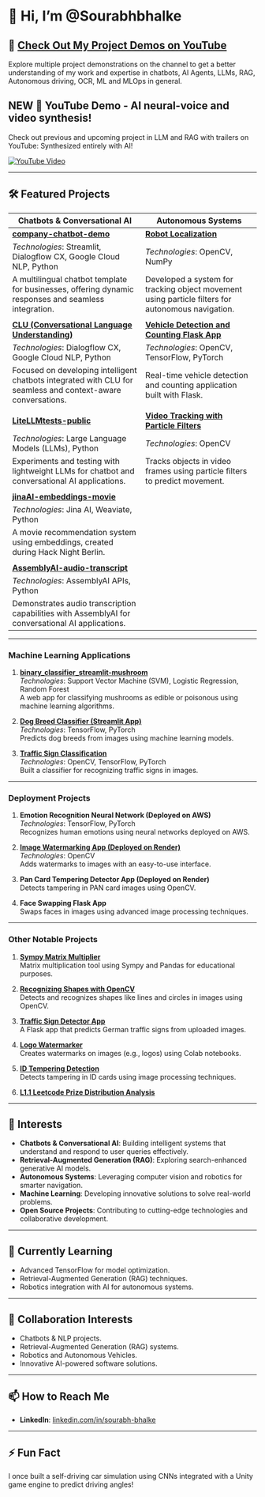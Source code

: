 # 👋 Hi, I’m @Sourabhbhalke

## 🎥 [Check Out My Project Demos on YouTube](https://www.youtube.com/watch?v=eTF_eHrCTTE&ab_channel=Sourabh.in.Germany)  
Explore multiple project demonstrations on the channel to get a better understanding of my work and expertise in chatbots, AI Agents, LLMs, RAG, Autonomous driving, OCR,  ML and MLOps in general.
## NEW 🎥 YouTube Demo - AI neural-voice and video synthesis!  
Check out previous and upcoming project in LLM and RAG with trailers on YouTube: Synthesized entirely with AI! 

[![YouTube Video](https://img.youtube.com/vi/u5uLa0_WG4E/0.jpg)](https://www.youtube.com/watch?v=u5uLa0_WG4E)

---

## 🛠️ Featured Projects

| **Chatbots & Conversational AI**                                                                                      | **Autonomous Systems**                                                                                              |
|-----------------------------------------------------------------------------------------------------------------------|--------------------------------------------------------------------------------------------------------------------|
| **[company-chatbot-demo](https://github.com/Sourabhbhalke/company-chatbot-demo)**                                     | **[Robot Localization](https://github.com/Sourabhbhalke/Robot_Localization)**                                      |
| *Technologies*: Streamlit, Dialogflow CX, Google Cloud NLP, Python                                                   | *Technologies*: OpenCV, NumPy                                                                                      |
| A multilingual chatbot template for businesses, offering dynamic responses and seamless integration.                 | Developed a system for tracking object movement using particle filters for autonomous navigation.                  |
|                                                                                                                       |                                                                                                                    |
| **[CLU (Conversational Language Understanding)](https://github.com/Sourabhbhalke/CLU)**                               | **[Vehicle Detection and Counting Flask App](https://github.com/Sourabhbhalke/Vehicle_detection_counting)**        |
| *Technologies*: Dialogflow CX, Google Cloud NLP, Python                                                              | *Technologies*: OpenCV, TensorFlow, PyTorch                                                                        |
| Focused on developing intelligent chatbots integrated with CLU for seamless and context-aware conversations.         | Real-time vehicle detection and counting application built with Flask.                                             |
|                                                                                                                       |                                                                                                                    |
| **[LiteLLMtests-public](https://github.com/Sourabhbhalke/LiteLLMtests-public)**                                       | **[Video Tracking with Particle Filters](https://github.com/Sourabhbhalke/Video_Tracking_object_particle_filters)**|
| *Technologies*: Large Language Models (LLMs), Python                                                                 | *Technologies*: OpenCV                                                                                            |
| Experiments and testing with lightweight LLMs for chatbot and conversational AI applications.                        | Tracks objects in video frames using particle filters to predict movement.                                         |
|                                                                                                                       |                                                                                                                    |
| **[jinaAI-embeddings-movie](https://github.com/Sourabhbhalke/jinaAI-embeddings-movie)**                               |                                                                                                                    |
| *Technologies*: Jina AI, Weaviate, Python                                                                            |                                                                                                                    |
| A movie recommendation system using embeddings, created during Hack Night Berlin.                                    |                                                                                                                    |
|                                                                                                                       |                                                                                                                    |
| **[AssemblyAI-audio-transcript](https://github.com/Sourabhbhalke/AssemblyAI-audio-transcript)**                       |                                                                                                                    |
| *Technologies*: AssemblyAI APIs, Python                                                                              |                                                                                                                    |
| Demonstrates audio transcription capabilities with AssemblyAI for conversational AI applications.                    |                                                                                                                    |

---

### Machine Learning Applications
1. **[binary_classifier_streamlit-mushroom](https://github.com/Sourabhbhalke/binary_classifier_streamlit-mushroom-)**  
   *Technologies*: Support Vector Machine (SVM), Logistic Regression, Random Forest  
   A web app for classifying mushrooms as edible or poisonous using machine learning algorithms.

2. **[Dog Breed Classifier (Streamlit App)](https://github.com/Sourabhbhalke/Dog_breed_classifier)**  
   *Technologies*: TensorFlow, PyTorch  
   Predicts dog breeds from images using machine learning models.

3. **[Traffic Sign Classification](https://github.com/Sourabhbhalke/Traffic_Sign_Detector)**  
   *Technologies*: OpenCV, TensorFlow, PyTorch  
   Built a classifier for recognizing traffic signs in images.

---

### Deployment Projects
1. **Emotion Recognition Neural Network (Deployed on AWS)**  
   *Technologies*: TensorFlow, PyTorch  
   Recognizes human emotions using neural networks deployed on AWS.

2. **[Image Watermarking App (Deployed on Render)](https://github.com/Sourabhbhalke/Image_watermarker)**  
   *Technologies*: OpenCV  
   Adds watermarks to images with an easy-to-use interface.

3. **Pan Card Tempering Detector App (Deployed on Render)**  
   Detects tampering in PAN card images using OpenCV.

4. **Face Swapping Flask App**  
   Swaps faces in images using advanced image processing techniques.

---

### Other Notable Projects
1. **[Sympy Matrix Multiplier](https://github.com/Sourabhbhalke/Sympy_Matrix_Multiplier)**  
   Matrix multiplication tool using Sympy and Pandas for educational purposes.

2. **[Recognizing Shapes with OpenCV](https://github.com/Sourabhbhalke/Recognizing_Shapes_cv2)**  
   Detects and recognizes shapes like lines and circles in images using OpenCV.

3. **[Traffic Sign Detector App](https://github.com/Sourabhbhalke/Traffic_sign_detector_app)**  
   A Flask app that predicts German traffic signs from uploaded images.

4. **[Logo Watermarker](https://github.com/Sourabhbhalke/Logo_watermarker)**  
   Creates watermarks on images (e.g., logos) using Colab notebooks.

5. **[ID Tempering Detection](https://github.com/Sourabhbhalke/ID_tempering_detect)**  
   Detects tampering in ID cards using image processing techniques.

6. **[L1.1 Leetcode Prize Distribution Analysis](https://github.com/Sourabhbhalke/L1.1_leetcode-prize-distribution)**  

---

## 👀 Interests

- **Chatbots & Conversational AI**: Building intelligent systems that understand and respond to user queries effectively.
- **Retrieval-Augmented Generation (RAG)**: Exploring search-enhanced generative AI models.
- **Autonomous Systems**: Leveraging computer vision and robotics for smarter navigation.
- **Machine Learning**: Developing innovative solutions to solve real-world problems.
- **Open Source Projects**: Contributing to cutting-edge technologies and collaborative development.

---

## 🌱 Currently Learning

- Advanced TensorFlow for model optimization.
- Retrieval-Augmented Generation (RAG) techniques.
- Robotics integration with AI for autonomous systems.

---

## 💞️ Collaboration Interests

- Chatbots & NLP projects.
- Retrieval-Augmented Generation (RAG) systems.
- Robotics and Autonomous Vehicles.
- Innovative AI-powered software solutions.

---

## 📫 How to Reach Me

- **LinkedIn**: [linkedin.com/in/sourabh-bhalke](https://linkedin.com/in/sourabh-bhalke)

---

## ⚡ Fun Fact

I once built a self-driving car simulation using CNNs integrated with a Unity game engine to predict driving angles!

